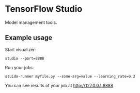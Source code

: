# TensorFlow Studio

Model management tools.

## Example usage

Start visualizer:

    studio --port=8888

Run your jobs:

    stuido-runner myfile.py --some-arg=value --learning_rate=0.3

You can see results of your job at http://127.0.0.1:8888

